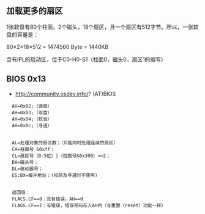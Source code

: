 ## 加载更多的扇区
1张软盘有80个柱面，2个磁头，18个扇区，且一个扇区有512字节。所以，一张软盘的容量是：

80×2×18×512 = 1474560 Byte = 1440KB

含有IPL的启动区，位于C0-H0-S1（柱面0，磁头0，扇区1的缩写）


## BIOS 0x13
- http://community.osdev.info/? (AT)BIOS
```
  AH=0x02;（读盘）
  AH=0x03;（写盘）
  AH=0x04;（校验）
  AH=0x0c;（寻道）
  
  
  AL=处理对象的扇区数；（只能同时处理连续的扇区）
  CH=柱面号 &0xff；
  CL=扇区号（0-5位）|（柱面号&0x300）>>2；
  DH=磁头号；
  DL=驱动器号；
  ES:BX=缓冲地址；(校验及寻道时不使用)
  
  
  返回值：
  FLACS.CF==0：没有错误，AH==0
  FLAGS.CF==1：有错误，错误号码存入AH内（与重置（reset）功能一样）
```
